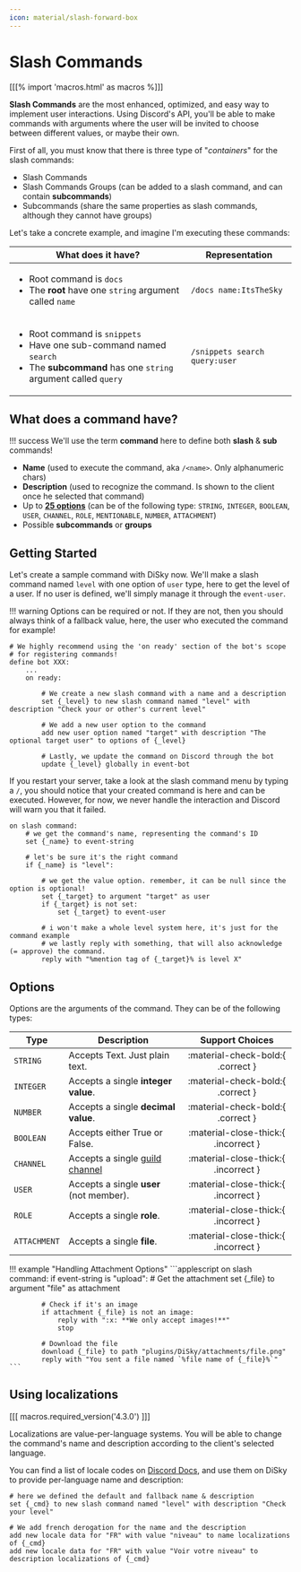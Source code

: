 ```yaml
---
icon: material/slash-forward-box
---
```


# Slash Commands

[[[% import 'macros.html' as macros %]]]

**Slash Commands** are the most enhanced, optimized, and easy way to implement user interactions. Using Discord's API, you'll be able to make commands with arguments where the user will be invited to choose between different values, or maybe their own.

First of all, you must know that there is three type of "_containers_" for the slash commands:

* Slash Commands
* Slash Commands Groups (can be added to a slash command, and can contain **subcommands**)
* Subcommands (share the same properties as slash commands, although they cannot have groups)

Let's take a concrete example, and imagine I'm executing these commands:

| What does it have?                                                                                                                                                                                                    | Representation                |
|-----------------------------------------------------------------------------------------------------------------------------------------------------------------------------------------------------------------------|-------------------------------|
| <ul><li>Root command is <code>docs</code></li><li>The <strong>root</strong> have one <code>string</code> argument called <code>name</code></li></ul>                                                                  | `/docs name:ItsTheSky`        |
| <ul><li>Root command is <code>snippets</code></li><li>Have one sub-command named <code>search</code></li><li>The <strong>subcommand</strong> has one <code>string</code> argument called <code>query</code></li></ul> | `/snippets search query:user` |

## What does a command have?

!!! success
    We'll use the term **command** here to define both **slash** & **sub** commands!

* **Name** (used to execute the command, aka `/<name>`. Only alphanumeric chars)
* **Description** (used to recognize the command. Is shown to the client once he selected that command)
* Up to [**25 options**](#options) (can be of the following type: `STRING`, `INTEGER`, `BOOLEAN`, `USER`, `CHANNEL`, `ROLE`, `MENTIONABLE`, `NUMBER`, `ATTACHMENT`)
* Possible **subcommands** or **groups**

## Getting Started

Let's create a sample command with DiSky now. We'll make a slash command named `level` with one option of `user` type, here to get the level of a user. If no user is defined, we'll simply manage it through the `event-user`.&#x20;

!!! warning
    Options can be required or not. If they are not, then you should always think of a fallback value, here, the user who executed the command for example!

```applescript
# We highly recommend using the 'on ready' section of the bot's scope
# for registering commands!
define bot XXX:
    ...
    on ready:
    
        # We create a new slash command with a name and a description
        set {_level} to new slash command named "level" with description "Check your or other's current level"
        
        # We add a new user option to the command
        add new user option named "target" with description "The optional target user" to options of {_level}
        
        # Lastly, we update the command on Discord through the bot
        update {_level} globally in event-bot
```

If you restart your server, take a look at the slash command menu by typing a `/`, you should notice that your created command is here and can be executed. However, for now, we never handle the interaction and Discord will warn you that it failed.

```applescript
on slash command:
    # we get the command's name, representing the command's ID
    set {_name} to event-string

    # let's be sure it's the right command
    if {_name} is "level":
        
        # we get the value option. remember, it can be null since the option is optional!
        set {_target} to argument "target" as user
        if {_target} is not set:
            set {_target} to event-user
        
        # i won't make a whole level system here, it's just for the command example
        # we lastly reply with something, that will also acknowledge (= approve) the command.
        reply with "%mention tag of {_target}% is level X"
```

## Options

Options are the arguments of the command. They can be of the following types:

| Type         | Description                                                                     |           Support Choices            |
|--------------|---------------------------------------------------------------------------------|:------------------------------------:|
| `STRING`     | Accepts Text. Just plain text.                                                  |  :material-check-bold:{ .correct }   |
| `INTEGER`    | Accepts a single **integer value**.                                             |  :material-check-bold:{ .correct }   |
| `NUMBER`     | Accepts a single **decimal value**.                                             |  :material-check-bold:{ .correct }   |
| `BOOLEAN`    | Accepts either True or False.                                                   | :material-close-thick:{ .incorrect } |
| `CHANNEL`    | Accepts a single [guild channel](../docs/types.md#guildchannel-extends-channel) | :material-close-thick:{ .incorrect } |
| `USER`       | Accepts a single **user** (not member).                                         | :material-close-thick:{ .incorrect } |
| `ROLE`       | Accepts a single **role**.                                                      | :material-close-thick:{ .incorrect } |
| `ATTACHMENT` | Accepts a single **file**.                                                      | :material-close-thick:{ .incorrect } |

!!! example "Handling Attachment Options"
    ```applescript
    on slash command:
        if event-string is "upload":
            # Get the attachment
            set {_file} to argument "file" as attachment
    
            # Check if it's an image
            if attachment {_file} is not an image:
                reply with ":x: **We only accept images!**"
                stop
            
            # Download the file
            download {_file} to path "plugins/DiSky/attachments/file.png"
            reply with "You sent a file named `%file name of {_file}%`"
    ```

## Using localizations

[[[ macros.required_version('4.3.0') ]]]

Localizations are value-per-language systems. You will be able to change the command's name and description according to the client's selected language.

You can find a list of locale codes on [Discord Docs](https://discord.com/developers/docs/reference#locales), and use them on DiSky to provide per-language name and description:

```applescript
# here we defined the default and fallback name & description
set {_cmd} to new slash command named "level" with description "Check your level"

# We add french derogation for the name and the description
add new locale data for "FR" with value "niveau" to name localizations of {_cmd}
add new locale data for "FR" with value "Voir votre niveau" to description localizations of {_cmd}
```
